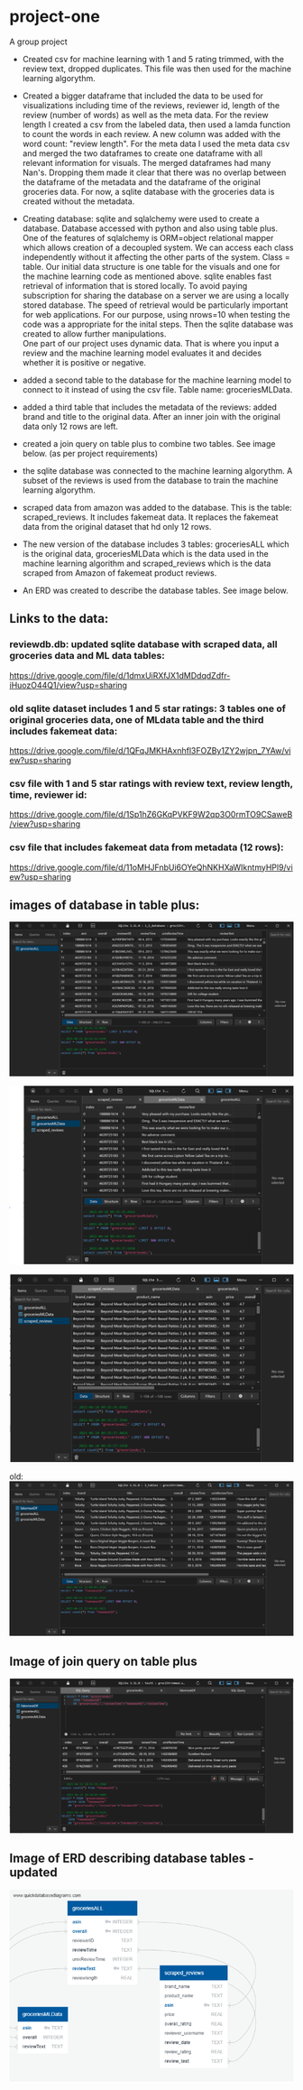 # project-one
A group project

- Created csv for machine learning with 1 and 5 rating trimmed, with the review text, dropped duplicates. This file was then used for the machine learning algorythm. 

- Created a bigger dataframe that included the data to be used for visualizations including time of the reviews, reviewer id, length of the review (number of words) as well as the meta data. For the review length I created a csv from the labeled data, then used a lamda function to count the words in each review. A new column was added with the word count: "review length". For the meta data I used the meta data csv and merged the two dataframes to create one dataframe with all relevant information for visuals. 
The merged dataframes had many Nan's. Dropping them made it clear that there was no overlap between the dataframe of the metadata and the dataframe of the original groceries data. For now, a sqlite database with the groceries data is created without the metadata. 

- Creating database: sqlite and sqlalchemy were used to create a database. Database accessed with python and also using table plus. One of the features of sqlalchemy is ORM=object relational mapper which allows creation of a decoupled system. We can access each class independently without it affecting the other parts of the system. Class = table. Our initial data structure is one table for the visuals and one for the machine learning code as mentioned above. sqlite enables fast retrieval of information that is stored locally. To avoid paying subscription for sharing the database on a server we are using a locally stored database. The speed of retrieval would be particularly important for web applications. For our purpose, using nrows=10 when testing the code was a appropriate for the inital steps. Then the sqlite database was created to allow further manipulations.   
  One part of our project uses dynamic data. That is where you input a review and the machine learning model evaluates it and decides whether it is positive or negative. 

- added a second table to the database for the machine learning model to connect to it instead of using the csv file. Table name: groceriesMLData.

- added a third table that includes the metadata of the reviews: added brand and title to the original data. After an inner join with the original data only 12 rows are left. 

- created a join query on table plus to combine two tables. See image below. (as per project requirements)

- the sqlite database was connected to the machine learning algorythm. A subset of the reviews is used from the database to train the machine learning algorythm. 

- scraped data from amazon was added to the database. This is the table: scraped_reviews. It includes fakemeat data. It replaces the fakemeat data from the original dataset that hd only 12 rows. 

- The new version of the database includes 3 tables: groceriesALL which is the original data, groceriesMLData which is the data used in the machine learning algorithm and scraped_reviews which is the data scraped from Amazon of fakemeat product reviews. 

- An ERD was created to describe the database tables. See image below. 


## Links to the data:

### reviewdb.db: updated sqlite database with scraped data, all groceries data and ML data tables:
https://drive.google.com/file/d/1dmxUiRXfJX1dMDdqdZdfr-iHuozO44Q1/view?usp=sharing

### old sqlite dataset includes 1 and 5 star ratings: 3 tables one of original groceries data, one of MLdata table and the third includes fakemeat data:
https://drive.google.com/file/d/1QFqJMKHAxnhfl3FOZBy1ZY2wjpn_7YAw/view?usp=sharing

### csv file with 1 and 5 star ratings with review text, review length, time, reviewer id:
https://drive.google.com/file/d/1Sp1hZ6GKqPVKF9W2qp3O0rmTO9CSaweB/view?usp=sharing

### csv file that includes fakemeat data from metadata (12 rows):
https://drive.google.com/file/d/11oMHJFnbUi6OYeQhNKHXaWIkntmyHPl9/view?usp=sharing


## images of database in table plus:
![groceriesALL_table.PNG](Resources/groceriesALL_table.PNG)

![MLtable.PNG](Resources/MLtable.PNG)

![scraped_reviews_table.PNG](Resources/scraped_reviews_table.PNG)

old:
![fakemeat_table.PNG](Resources/fakemeat_table.PNG)


## Image of join query on table plus

![join.PNG](Resources/join.PNG)


## Image of ERD describing database tables - updated

![QuickDBD2.png](Resources/QuickDBD2.png)






